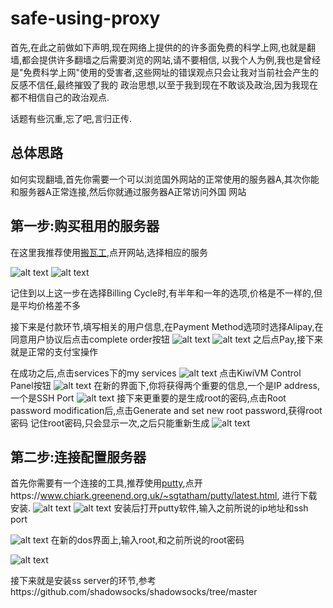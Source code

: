 # safe-using-proxy

首先,在此之前做如下声明,现在网络上提供的的许多面免费的科学上网,也就是翻墙,都会提供许多翻墙之后需要浏览的网站,请不要相信,
以我个人为例,我也是曾经是"免费科学上网"使用的受害者,这些网址的错误观点只会让我对当前社会产生的反感不信任,最终摧毁了我的
政治思想,以至于我到现在不敢谈及政治,因为我现在都不相信自己的政治观点.

话题有些沉重,忘了吧,言归正传.

## 总体思路
如何实现翻墙,首先你需要一个可以浏览国外网站的正常使用的服务器A,其次你能和服务器A正常连接,然后你就通过服务器A正常访问外国
网站

## 第一步:购买租用的服务器

在这里我推荐使用<a href="https://bwh8.net/">搬瓦工</a>,点开网站,选择相应的服务

![alt text](https://github.com/dty717/safe-using-proxy/blob/master/picture/2019-01-29_08-27-11.gif)
![alt text](https://github.com/dty717/safe-using-proxy/blob/master/picture/2019-01-29_08-41-21.gif)

记住到以上这一步在选择Billing Cycle时,有半年和一年的选项,价格是不一样的,但是平均价格差不多

接下来是付款环节,填写相关的用户信息,在Payment Method选项时选择Alipay,在同意用户协议后点击complete order按钮
![alt text](https://github.com/dty717/safe-using-proxy/blob/master/picture/2019-01-29_08-54-41.gif)
![alt text](https://github.com/dty717/safe-using-proxy/blob/master/picture/chrome_2019-01-29_09-01-17.png)
之后点Pay,接下来就是正常的支付宝操作

在成功之后,点击services下的my services
![alt text](https://github.com/dty717/safe-using-proxy/blob/master/picture/2019-01-29_09-11-51.gif)
点击KiwiVM Control Panel按钮
![alt text](https://github.com/dty717/safe-using-proxy/blob/master/picture/chrome_2019-01-29_09-14-01.png)
在新的界面下,你将获得两个重要的信息,一个是IP address,一个是SSH Port
![alt text](https://github.com/dty717/safe-using-proxy/blob/master/picture/2019-01-29_09-20-05.gif)
接下来更重要的是生成root的密码,点击Root password modification后,点击Generate and set new root password,获得root密码
记住root密码,只会显示一次,之后只能重新生成
![alt text](https://github.com/dty717/safe-using-proxy/blob/master/picture/2019-01-29_09-23-11.gif)

## 第二步:连接配置服务器

首先你需要有一个连接的工具,推荐使用<a href="https://www.chiark.greenend.org.uk/~sgtatham/putty/latest.html">putty</a>,点开https://www.chiark.greenend.org.uk/~sgtatham/putty/latest.html,
进行下载安装.
![alt text](https://github.com/dty717/safe-using-proxy/blob/master/picture/2019-01-29_09-41-33.gif)
![alt text](https://github.com/dty717/safe-using-proxy/blob/master/picture/2019-01-29_09-42-49.gif)
安装后打开putty软件,输入之前所说的ip地址和ssh port

![alt text](https://github.com/dty717/safe-using-proxy/blob/master/picture/2019-01-29_10-01-20.gif)
在新的dos界面上,输入root,和之前所说的root密码

![alt text](https://github.com/dty717/safe-using-proxy/blob/master/picture/2019-01-29_10-02-47.gif)

接下来就是安装ss server的环节,参考https://github.com/shadowsocks/shadowsocks/tree/master
